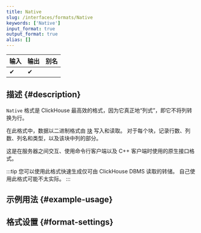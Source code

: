 ```yaml
---
title: Native
slug: /interfaces/formats/Native
keywords: ['Native']
input_format: true
output_format: true
alias: []
---
```


| 输入 | 输出 | 别名 |
|-------|--------|-------|
| ✔     | ✔      |       |

## 描述 {#description}

`Native` 格式是 ClickHouse 最高效的格式，因为它真正地“列式”，即它不将列转换为行。

在此格式中，数据以二进制格式由 [块](/development/architecture#block) 写入和读取。 
对于每个块，记录行数、列数、列名和类型，以及该块中列的部分。

这是在服务器之间交互、使用命令行客户端以及 C++ 客户端时使用的原生接口格式。

:::tip
您可以使用此格式快速生成仅可由 ClickHouse DBMS 读取的转储。 
自己使用此格式可能不太实际。
:::

## 示例用法 {#example-usage}

## 格式设置 {#format-settings}
